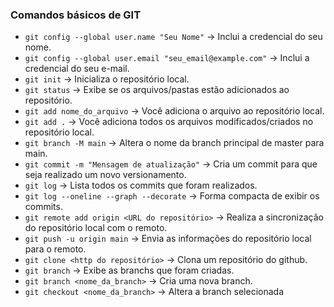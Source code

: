 ### Comandos básicos de GIT

- `git config --global user.name "Seu Nome"` -> Inclui a credencial do seu nome.
- `git config --global user.email "seu_email@example.com"` -> Inclui a credencial do seu e-mail.
- `git init` -> Inicializa o repositório local.
- `git status` -> Exibe se os arquivos/pastas estão adicionados ao repositório.
- `git add nome_do_arquivo` -> Você adiciona o arquivo ao repositório local.
- `git add .` ->  Você adiciona todos os arquivos modificados/criados no repositório local.
- `git branch -M main` -> Altera o nome da branch principal de master para main.
- `git commit -m "Mensagem de atualização"` -> Cria um commit para que seja realizado um novo versionamento.
- `git log` -> Lista todos os commits que foram realizados.
- `git log --oneline --graph --decorate` -> Forma compacta de exibir os commits.
- `git remote add origin <URL do repositório>` -> Realiza a sincronização do repositório local com o remoto.
- `git push -u origin main` -> Envia as informações do repositório local para o remoto.
- `git clone <http do repositório>` -> Clona um repositório do github.
- `git branch` -> Exibe as branchs que foram criadas.
- `git branch <nome_da_branch>` -> Cria uma nova branch.
- `git checkout <nome_da_branch>` -> Altera a branch selecionada